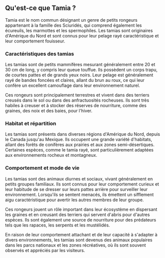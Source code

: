 ## Qu'est-ce que Tamia ?

Tamia est le nom commun désignant un genre de petits rongeurs appartenant à la famille des Sciuridés, qui comprend également les écureuils, les marmottes et les spermophiles. Les tamias sont originaires d'Amérique du Nord et sont connus pour leur pelage rayé caractéristique et leur comportement fouisseur.

### Caractéristiques des tamias

Les tamias sont de petits mammifères mesurant généralement entre 20 et 30 cm de long, y compris leur queue touffue. Ils possèdent un corps trapu, de courtes pattes et de grands yeux noirs. Leur pelage est généralement rayé de bandes foncées et claires, allant du brun au roux, ce qui leur confère un excellent camouflage dans leur environnement naturel.

Ces rongeurs sont principalement terrestres et vivent dans des terriers creusés dans le sol ou dans des anfractuosités rocheuses. Ils sont très habiles à creuser et à stocker des réserves de nourriture, comme des graines, des noix et des baies, pour l'hiver.

### Habitat et répartition

Les tamias sont présents dans diverses régions d'Amérique du Nord, depuis le Canada jusqu'au Mexique. Ils occupent une grande variété d'habitats, allant des forêts de conifères aux prairies et aux zones semi-désertiques. Certaines espèces, comme le tamia rayé, sont particulièrement adaptées aux environnements rocheux et montagneux.

### Comportement et mode de vie

Les tamias sont des animaux diurnes et sociaux, vivant généralement en petits groupes familiaux. Ils sont connus pour leur comportement curieux et leur habitude de se dresser sur leurs pattes arrière pour surveiller leur environnement. Lorsqu'ils se sentent menacés, ils émettent un sifflement aigu caractéristique pour avertir les autres membres de leur groupe.

Ces rongeurs jouent un rôle important dans leur écosystème en dispersant les graines et en creusant des terriers qui servent d'abris pour d'autres espèces. Ils sont également une source de nourriture pour des prédateurs tels que les rapaces, les serpents et les mustélidés.

En raison de leur comportement attachant et de leur capacité à s'adapter à divers environnements, les tamias sont devenus des animaux populaires dans les parcs nationaux et les zones récréatives, où ils sont souvent observés et appréciés par les visiteurs.